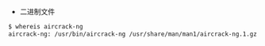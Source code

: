 - 二进制文件


```bash
$ whereis aircrack-ng
aircrack-ng: /usr/bin/aircrack-ng /usr/share/man/man1/aircrack-ng.1.gz
```